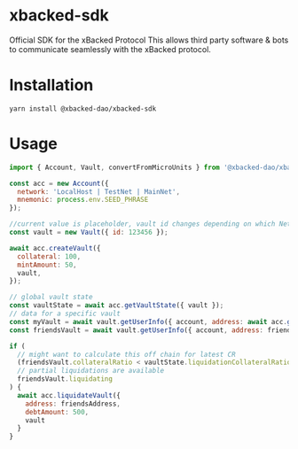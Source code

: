 # xbacked-sdk
Official SDK for the xBacked Protocol
This allows third party software & bots to communicate seamlessly with the xBacked protocol.

# Installation
```
yarn install @xbacked-dao/xbacked-sdk
```
# Usage
```js
import { Account, Vault, convertFromMicroUnits } from '@xbacked-dao/xbacked-sdk';

const acc = new Account({
  network: 'LocalHost | TestNet | MainNet',
  mnemonic: process.env.SEED_PHRASE
});

//current value is placeholder, vault id changes depending on which Net you use
const vault = new Vault({ id: 123456 });

await acc.createVault({
  collateral: 100,
  mintAmount: 50,
  vault,
});

// global vault state
const vaultState = await acc.getVaultState({ vault });
// data for a specific vault
const myVault = await vault.getUserInfo({ account, address: await acc.getAddress() });
const friendsVault = await vault.getUserInfo({ account, address: friendsAddress });

if (
  // might want to calculate this off chain for latest CR
  (friendsVault.collateralRatio < vaultState.liquidationCollateralRatio) ||
  // partial liquidations are available
  friendsVault.liquidating
) {
  await acc.liquidateVault({
    address: friendsAddress,
    debtAmount: 500,
    vault
  }
}

```
